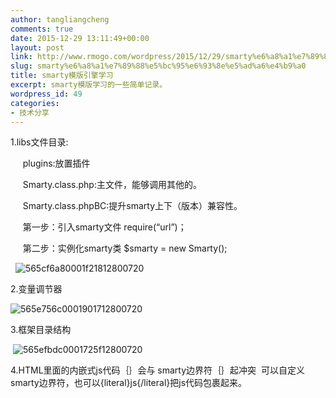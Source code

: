 ```yaml
---
author: tangliangcheng
comments: true
date: 2015-12-29 13:11:49+00:00
layout: post
link: http://www.rmogo.com/wordpress/2015/12/29/smarty%e6%a8%a1%e7%89%88%e5%bc%95%e6%93%8e%e5%ad%a6%e4%b9%a0/
slug: smarty%e6%a8%a1%e7%89%88%e5%bc%95%e6%93%8e%e5%ad%a6%e4%b9%a0
title: smarty模版引擎学习
excerpt: smarty模版学习的一些简单记录。
wordpress_id: 49
categories:
- 技术分享
---
```


1.libs文件目录:




     plugins:放置插件




     Smarty.class.php:主文件，能够调用其他的。




     Smarty.class.phpBC:提升smarty上下（版本）兼容性。







     第一步：引入smarty文件 require(“url”)；




     第二步：实例化smarty类 $smarty = new Smarty();







  ![565cf6a80001f21812800720](http://115.28.108.2/wordpress/wp-content/uploads/2015/12/565cf6a80001f21812800720.jpg)




2.变量调节器







![565e756c0001901712800720](http://115.28.108.2/wordpress/wp-content/uploads/2015/12/565e756c0001901712800720.jpg)







3.框架目录结构







 ![565efbdc0001725f12800720](http://115.28.108.2/wordpress/wp-content/uploads/2015/12/565efbdc0001725f12800720.jpg)










4.HTML里面的内嵌式js代码｛｝会与 smarty边界符｛｝起冲突  可以自定义smarty边界符，也可以{literal}js{/literal}把js代码包裹起来。
